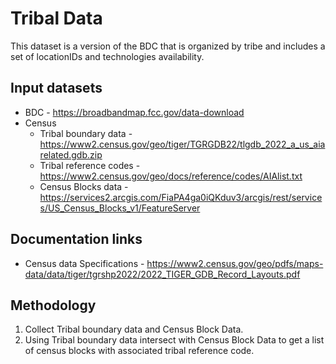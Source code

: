 # Tribal Data

This dataset is a version of the BDC that is organized by tribe and includes a set of locationIDs and technologies availability.

## Input datasets


- BDC - https://broadbandmap.fcc.gov/data-download
- Census
    - Tribal boundary data - https://www2.census.gov/geo/tiger/TGRGDB22/tlgdb_2022_a_us_aiarelated.gdb.zip
    - Tribal reference codes - https://www2.census.gov/geo/docs/reference/codes/AIAlist.txt
    - Census Blocks data - https://services2.arcgis.com/FiaPA4ga0iQKduv3/arcgis/rest/services/US_Census_Blocks_v1/FeatureServer

## Documentation links

- Census data Specifications - https://www2.census.gov/geo/pdfs/maps-data/data/tiger/tgrshp2022/2022_TIGER_GDB_Record_Layouts.pdf

## Methodology

1. Collect Tribal boundary data and Census Block Data.
2. Using Tribal boundary data intersect with Census Block Data to get a list of census blocks with associated tribal reference code.
